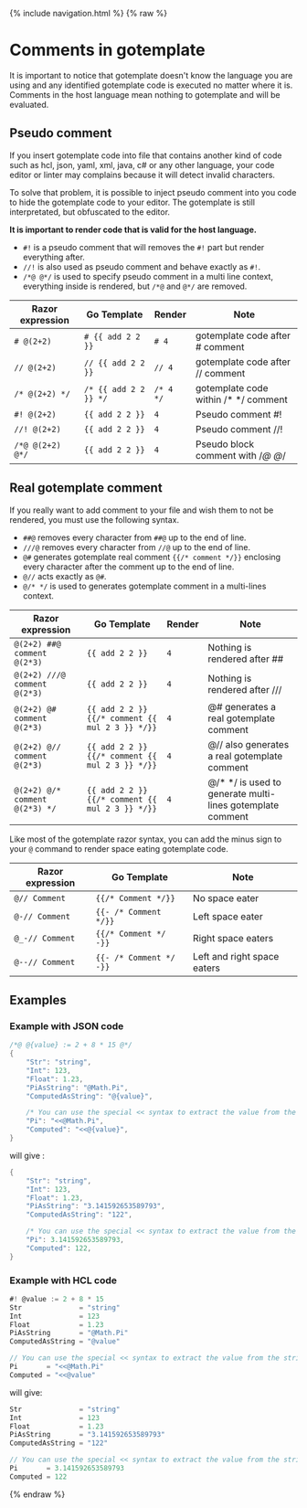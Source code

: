 {% include navigation.html %}
{% raw %}
# Comments in gotemplate

It is important to notice that gotemplate doesn't know the language you are using and any identified gotemplate code is executed no matter where it is. Comments in the
host language mean nothing to gotemplate and will be evaluated.

## Pseudo comment

If you insert gotemplate code into file that contains another kind of code such as hcl, json, yaml, xml, java, c# or any other language, your code editor or linter may complains
because it will detect invalid characters.

To solve that problem, it is possible to inject pseudo comment into you code to hide the gotemplate code to your editor. The gotemplate is still interpretated, but obfuscated to the editor.

**It is important to render code that is valid for the host language.**

* `#!` is a pseudo comment that will removes the `#!` part but render everything after.
* `//!` is also used as pseudo comment and behave exactly as `#!`.
* `/*@ @*/` is used to specify pseudo comment in a multi line context, everything inside is rendered, but `/*@` and `@*/` are removed.

| Razor expression | Go Template           | Render    | Note
| ---------------- | -----------           | ------    | ----
| `# @(2+2)`       | `# {{ add 2 2 }}`     | `# 4`     | gotemplate code after # comment
| `// @(2+2)`      | `// {{ add 2 2 }}`    | `// 4`    | gotemplate code after // comment
| `/* @(2+2) */`   | `/* {{ add 2 2 }} */` | `/* 4 */` | gotemplate code within /* */ comment
| `#! @(2+2)`      | `{{ add 2 2 }}`       | `4`       | Pseudo comment #!
| `//! @(2+2)`     | `{{ add 2 2 }}`       | `4`       | Pseudo comment //!
| `/*@ @(2+2) @*/` | `{{ add 2 2 }}`       | `4`       | Pseudo block comment with /*@ @*/

## Real gotemplate comment

If you really want to add comment to your file and wish them to not be rendered, you must use the following syntax.

* `##@` removes every character from `##@` up to the end of line.
* `///@` removes every character from `//@` up to the end of line.
* `@#` generates gotemplate real comment `{{/* comment */}}` enclosing every character after the comment up to the end of line.
* `@//` acts exactly as `@#`.
* `@/* */` is used to generates gotemplate comment in a multi-lines context.

| Razor expression               | Go Template                                     | Render             | Note
| ----------------               | -----------                                     | ------             | ----
| `@(2+2) ##@ comment @(2*3)`    | `{{ add 2 2 }}`                                 | `4`                | Nothing is rendered after ##
| `@(2+2) ///@ comment @(2*3)`   | `{{ add 2 2 }}`                                 | `4`                | Nothing is rendered after ///
| `@(2+2) @# comment @(2*3)`     | `{{ add 2 2 }} {{/* comment {{ mul 2 3 }} */}}` | `4`                | @# generates a real gotemplate comment
| `@(2+2) @// comment @(2*3)`    | `{{ add 2 2 }} {{/* comment {{ mul 2 3 }} */}}` | `4`                | @// also generates a real gotemplate comment
| `@(2+2) @/* comment @(2*3) */` | `{{ add 2 2 }} {{/* comment {{ mul 2 3 }} */}}` | `4`                | @/* */ is used to generate multi-lines gotemplate comment

Like most of the gotemplate razor syntax, you can add the minus sign to your `@` command to render space eating gotemplate code.

| Razor expression | Go Template             | Note
| ---------------- | -----------             | ----
| `@// Comment`    | `{{/* Comment */}}`     | No space eater
| `@-// Comment`   | `{{- /* Comment */}}`   | Left space eater
| `@_-// Comment`  | `{{/* Comment */ -}}`   | Right space eaters
| `@--// Comment`  | `{{- /* Comment */ -}}` | Left and right space eaters

## Examples

### Example with JSON code

```go
/*@ @{value} := 2 + 8 * 15 @*/
{
    "Str": "string",
    "Int": 123,
    "Float": 1.23,
    "PiAsString": "@Math.Pi",
    "ComputedAsString": "@{value}",

    /* You can use the special << syntax to extract the value from the string delimiter */
    "Pi": "<<@Math.Pi",
    "Computed": "<<@{value}",
}
```

will give :

```go
{
    "Str": "string",
    "Int": 123,
    "Float": 1.23,
    "PiAsString": "3.141592653589793",
    "ComputedAsString": "122",

    /* You can use the special << syntax to extract the value from the string delimiter */
    "Pi": 3.141592653589793,
    "Computed": 122,
}
```

### Example with HCL code

```go
#! @value := 2 + 8 * 15
Str              = "string"
Int              = 123
Float            = 1.23
PiAsString       = "@Math.Pi"
ComputedAsString = "@value"

// You can use the special << syntax to extract the value from the string delimiter
Pi       = "<<@Math.Pi"
Computed = "<<@value"
```

will give:

```go
Str              = "string"
Int              = 123
Float            = 1.23
PiAsString       = "3.141592653589793"
ComputedAsString = "122"

// You can use the special << syntax to extract the value from the string delimiter
Pi       = 3.141592653589793
Computed = 122
```

{% endraw %}